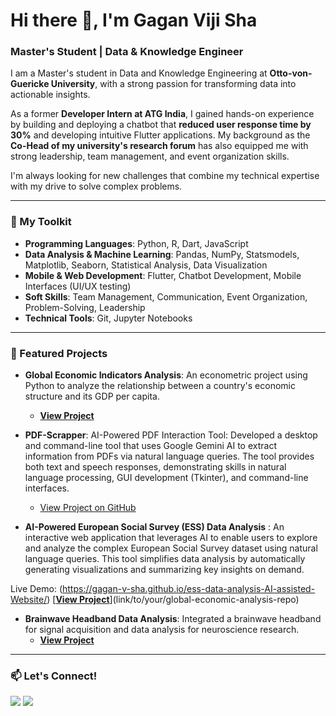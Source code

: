 # Hi there 👋, I'm Gagan Viji Sha

### Master's Student | Data & Knowledge Engineer

I am a Master's student in Data and Knowledge Engineering at **Otto-von-Guericke University**, with a strong passion for transforming data into actionable insights.

As a former **Developer Intern at ATG India**, I gained hands-on experience by building and deploying a chatbot that **reduced user response time by 30%** and developing intuitive Flutter applications. My background as the **Co-Head of my university's research forum** has also equipped me with strong leadership, team management, and event organization skills.

I'm always looking for new challenges that combine my technical expertise with my drive to solve complex problems.

---

### 🚀 My Toolkit

* **Programming Languages**: Python, R, Dart, JavaScript
* **Data Analysis & Machine Learning**: Pandas, NumPy, Statsmodels, Matplotlib, Seaborn, Statistical Analysis, Data Visualization
* **Mobile & Web Development**: Flutter, Chatbot Development, Mobile Interfaces (UI/UX testing)
* **Soft Skills**: Team Management, Communication, Event Organization, Problem-Solving, Leadership
* **Technical Tools**: Git, Jupyter Notebooks

---

### 📂 Featured Projects

* **Global Economic Indicators Analysis**: An econometric project using Python to analyze the relationship between a country's economic structure and its GDP per capita.
    * [**View Project**](https://github.com/Gagan-V-Sha/Global-Economy-Indicators-Analysis)

* **PDF-Scrapper**: AI-Powered PDF Interaction Tool: Developed a desktop and command-line tool that uses Google Gemini AI to extract information from PDFs via natural language queries. The tool provides both text and speech responses, demonstrating skills in natural language processing, GUI development (Tkinter), and command-line interfaces.
    * [View Project on GitHub](https://github.com/Gagan-V-Sha/PDF-Scrapper)
    
* **AI-Powered European Social Survey (ESS) Data Analysis** : An interactive web application that leverages AI to enable users to explore and analyze the complex European Social Survey dataset using natural language queries. This tool simplifies data analysis by automatically generating visualizations and summarizing key insights on demand.

Live Demo: (https://gagan-v-sha.github.io/ess-data-analysis-AI-assisted-Website/)
[
[**View Project**]](https://github.com/Gagan-V-Sha/ess-data-analysis-AI-assisted-Website)(link/to/your/global-economic-analysis-repo)
    
* **Brainwave Headband Data Analysis**: Integrated a brainwave headband for signal acquisition and data analysis for neuroscience research.
    * [**View Project**](link/to/your/neuroscience-project-repo)

---

### 📫 Let's Connect!

[<img src="https://img.shields.io/badge/LinkedIn-0077B5?style=for-the-badge&logo=linkedin&logoColor=white" />](link/to/your/linkedin-profile)
[<img src="https://img.shields.io/badge/Gmail-D14836?style=for-the-badge&logo=gmail&logoColor=white" />](mailto:your.email@gmail.com)
